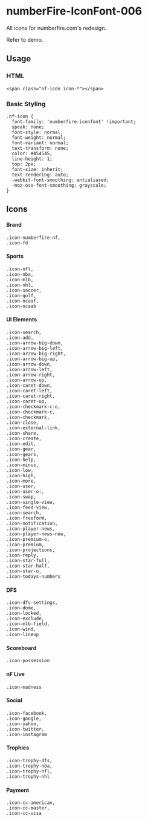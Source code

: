 # numberFire-IconFont-006
All icons for numberfire.com's redesign.

Refer to demo.

## Usage

### HTML
```
<span class="nf-icon icon-*"></span>
```

### Basic Styling

```
.nf-icon {
  font-family: 'numberfire-iconfont' !important;
  speak: none;
  font-style: normal;
  font-weight: normal;
  font-variant: normal;
  text-transform: none;
  color: #454545;
  line-height: 1;
  top: 2px;
  font-size: inherit;
  text-rendering: auto;
  -webkit-font-smoothing: antialiased;
  -moz-osx-font-smoothing: grayscale;
}
```

## Icons

#### Brand

```
.icon-numberfire-nf,
.icon-fd
```

#### Sports

```
.icon-nfl,
.icon-nba,
.icon-mlb,
.icon-nhl,
.icon-soccer,
.icon-golf,
.icon-ncaaf,
.icon-ncaab
```

#### UI Elements

```
.icon-search,
.icon-add,
.icon-arrow-big-down,
.icon-arrow-big-left,
.icon-arrow-big-right,
.icon-arrow-big-up,
.icon-arrow-down,
.icon-arrow-left,
.icon-arrow-right,
.icon-arrow-up,
.icon-caret-down,
.icon-caret-left,
.icon-caret-right,
.icon-caret-up,
.icon-checkmark-c-o,
.icon-checkmark-c,
.icon-checkmark,
.icon-close,
.icon-external-link,
.icon-share,
.icon-create,
.icon-edit,
.icon-gear,
.icon-gears,
.icon-help,
.icon-minus,
.icon-low,
.icon-high,
.icon-more,
.icon-user,
.icon-user-o:,
.icon-swap,
.icon-single-view,
.icon-feed-view,
.icon-search,
.icon-freeform,
.icon-notification,
.icon-player-news,
.icon-player-news-new,
.icon-premium-o,
.icon-premium,
.icon-projections,
.icon-reply,
.icon-star-full,
.icon-star-half,
.icon-star-o,
.icon-todays-numbers

```

#### DFS

```
.icon-dfs-settings,
.icon-dome,
.icon-locked,
.icon-exclude,
.icon-mlb-field,
.icon-wind,
.icon-lineup
```

#### Scoreboard

```
.icon-possession
```

#### nF Live

```
.icon-madness
```

#### Social

```
.icon-facebook,
.icon-google,
.icon-yahoo,
.icon-twitter,
.icon-instagram
```

#### Trophies

```
.icon-trophy-dfs,
.icon-trophy-nba,
.icon-trophy-nfl,
.icon-trophy-nhl
```

#### Payment

```
.icon-cc-american,
.icon-cc-master,
.icon-cc-visa
```